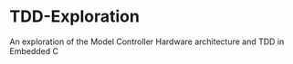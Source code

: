 # TDD-Exploration
An exploration of the Model Controller Hardware architecture and TDD in Embedded C 
